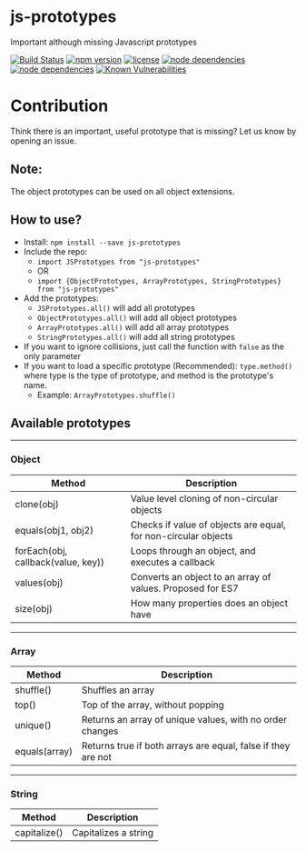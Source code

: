 # js-prototypes
Important although missing Javascript prototypes

[![Build Status](https://travis-ci.org/AmitMY/js-prototypes.svg?branch=master)](https://travis-ci.org/AmitMY/js-prototypes)
[![npm version](https://badge.fury.io/js/js-prototypes.svg)](https://badge.fury.io/js/js-prototypes)
[![license](https://img.shields.io/npm/l/js-prototypes.svg)](https://github.com/AmitMY/js-prototypes/blob/master/LICENSE)
[![node dependencies](https://david-dm.org/AmitMY/js-prototypes.svg)](https://david-dm.org/AmitMY/js-prototypes)
[![node dependencies](https://david-dm.org/AmitMY/js-prototypes/dev-status.svg)](https://david-dm.org/AmitMY/js-prototypes)
[![Known Vulnerabilities](https://snyk.io/test/github/AmitMY/js-prototypes/badge.svg)](https://snyk.io/test/github/AmitMY/js-prototypes)

# Contribution
Think there is an important, useful prototype that is missing? Let us know by opening an issue.

## Note:
The object prototypes can be used on all object extensions.

## How to use?
- Install: `npm install --save js-prototypes`
- Include the repo: 
    - `import JSPrototypes from "js-prototypes"`
    - OR
    - `import {ObjectPrototypes, ArrayPrototypes, StringPrototypes} from "js-prototypes"`
- Add the prototypes:
    - `JSPrototypes.all()` will add all prototypes
    - `ObjectPrototypes.all()` will add all object prototypes
    - `ArrayPrototypes.all()` will add all array prototypes
    - `StringPrototypes.all()` will add all string prototypes
- If you want to ignore collisions, just call the function with `false` as the only parameter
- If you want to load a specific prototype (Recommended): `type.method()` where type is the type of prototype, and method is the prototype's name.
    - Example: `ArrayPrototypes.shuffle()`

## Available prototypes

---

### Object
Method|Description
------|-----------
clone(obj)|Value level cloning of non-circular objects
equals(obj1, obj2)|Checks if value of objects are equal, for non-circular objects
forEach(obj, callback(value, key))|Loops through an object, and executes a callback
values(obj)|Converts an object to an array of values. Proposed for ES7
size(obj)|How many properties does an object have

---

### Array
Method|Description
------|-----------
shuffle()|Shuffles an array
top()|Top of the array, without popping
unique()|Returns an array of unique values, with no order changes
equals(array)|Returns true if both arrays are equal, false if they are not

---

### String
Method|Description
------|-----------
capitalize()|Capitalizes a string